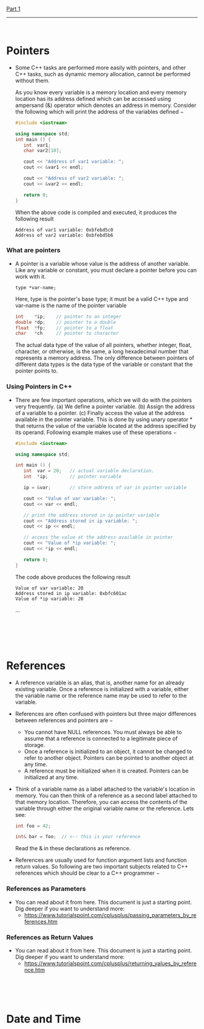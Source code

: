 [Part 1](./README.md)

---

<br>

# Pointers

- Some C++ tasks are performed more easily with pointers, and other C++ tasks, such as dynamic memory allocation, cannot be performed without them. 

  As you know every variable is a memory location and every memory location has its address defined which can be accessed using ampersand (&) operator which denotes an address in memory. Consider the following which will print the address of the variables defined −
  ```cpp
  #include <iostream>

  using namespace std;
  int main () {
     int  var1;
     char var2[10];

     cout << "Address of var1 variable: ";
     cout << &var1 << endl;

     cout << "Address of var2 variable: ";
     cout << &var2 << endl;

     return 0;
  }
  ```
  When the above code is compiled and executed, it produces the following result 
  ```
  Address of var1 variable: 0xbfebd5c0
  Address of var2 variable: 0xbfebd5b6
  ```
  
### What are pointers 

- A pointer is a variable whose value is the address of another variable. Like any variable or constant, you must declare a pointer before you can work with it.
  ```
  type *var-name;
  ```
  Here, type is the pointer's base type; it must be a valid C++ type and var-name is the name of the pointer variable
  ```cpp
  int    *ip;    // pointer to an integer
  double *dp;    // pointer to a double
  float  *fp;    // pointer to a float
  char   *ch     // pointer to character
  ```
  The actual data type of the value of all pointers, whether integer, float, character, or otherwise, is the same, a long hexadecimal number that represents a memory address. The only difference between pointers of different data types is the data type of the variable or constant that the pointer points to.
  
### Using Pointers in C++

- There are few important operations, which we will do with the pointers very frequently. (a) We define a pointer variable. (b) Assign the address of a variable to a pointer. (c) Finally access the value at the address available in the pointer variable. This is done by using unary operator * that returns the value of the variable located at the address specified by its operand. Following example makes use of these operations −
  ```cpp
  #include <iostream>

  using namespace std;

  int main () {
     int  var = 20;   // actual variable declaration.
     int  *ip;        // pointer variable 

     ip = &var;       // store address of var in pointer variable

     cout << "Value of var variable: ";
     cout << var << endl;

     // print the address stored in ip pointer variable
     cout << "Address stored in ip variable: ";
     cout << ip << endl;

     // access the value at the address available in pointer
     cout << "Value of *ip variable: ";
     cout << *ip << endl;

     return 0;
  }
  ```
  The code above produces the following result
  ```
  Value of var variable: 20
  Address stored in ip variable: 0xbfc601ac
  Value of *ip variable: 20
  ```
  
  ...
  
<br>
<br>
<br>
<br>

# References

- A reference variable is an alias, that is, another name for an already existing variable. Once a reference is initialized with a variable, either the variable name or the reference name may be used to refer to the variable.

- References are often confused with pointers but three major differences between references and pointers are −
  - You cannot have NULL references. You must always be able to assume that a reference is connected to a legitimate piece of storage.
  - Once a reference is initialized to an object, it cannot be changed to refer to another object. Pointers can be pointed to another object at any time.
  - A reference must be initialized when it is created. Pointers can be initialized at any time.
  
- Think of a variable name as a label attached to the variable's location in memory. You can then think of a reference as a second label attached to that memory location. Therefore, you can access the contents of the variable through either the original variable name or the reference. Lets see:
  ```cpp
  int foo = 42;
  
  int& bar = foo;  // <-- this is your reference 
  ```
  Read the & in these declarations as reference.
  
- References are usually used for function argument lists and function return values. So following are two important subjects related to C++ references which should be clear to a C++ programmer −

### References as Parameters

- You can read about it from here. This document is just a starting point. Dig deeper if you want to understand more:
  - https://www.tutorialspoint.com/cplusplus/passing_parameters_by_references.htm
  
### References as Return Values

- You can read about it from here. This document is just a starting point. Dig deeper if you want to understand more:
  - https://www.tutorialspoint.com/cplusplus/returning_values_by_reference.htm

<Br>
<br>
<br>
 
# Date and Time

